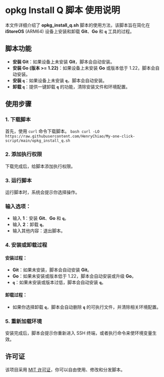 # opkg Install Q 脚本 使用说明

本文件详细介绍了 **opkg_install_q.sh** 脚本的使用方法，该脚本旨在简化在 **iStoreOS** (ARM64) 设备上安装和卸载 **Git**、**Go** 和 **`q`** 工具的过程。

## 脚本功能

- **安装 Git**：如果设备上未安装 **Git**，脚本会自动安装。
- **安装 Go (版本 >= 1.22)**：如果设备上未安装 **Go** 或版本低于 1.22，脚本会自动安装。
- **安装 `q`**：如果设备上未安装 **`q`**，脚本会自动安装。
- **卸载 `q`**：提供一键卸载 **`q`** 的功能，清除安装文件和环境配置。

## 使用步骤

### 1. 下载脚本

首先，使用 `curl` 命令下载脚本。
``bash
curl -LO https://raw.githubusercontent.com/HenryChiao/My-one-click-script/main/opkg_install_q.sh``


### 2. 添加执行权限

下载完成后，给脚本添加执行权限。

### 3. 运行脚本

运行脚本时，系统会提示你选择操作。

### 输入选项：

- 输入 **1**：安装 **Git**、**Go** 和 **`q`**。
- 输入 **2**：卸载 **`q`**。
- 输入其他内容：退出脚本。

### 4. 安装或卸载过程

#### 安装过程：

- **Git**：如果未安装，脚本会自动安装 **Git**。
- **Go**：如果未安装或版本低于 1.22，脚本会自动安装或升级 **Go**。
- **`q`**：如果未安装或版本过低，脚本会自动安装 **`q`**。

#### 卸载过程：

- 如果你选择卸载 **`q`**，脚本会自动删除 **`q`** 的可执行文件，并清除相关环境配置。

### 5. 重新加载环境

安装完成后，脚本会提示你重新进入 SSH 终端，或者执行命令来使环境变量生效。

## 许可证

该项目采用 [MIT 许可证](https://opensource.org/licenses/MIT)，你可以自由使用、修改和分发脚本。
